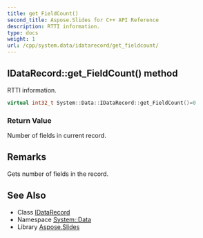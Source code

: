 ```yaml
---
title: get_FieldCount()
second_title: Aspose.Slides for C++ API Reference
description: RTTI information.
type: docs
weight: 1
url: /cpp/system.data/idatarecord/get_fieldcount/
---
```

## IDataRecord::get_FieldCount() method


RTTI information.

```cpp
virtual int32_t System::Data::IDataRecord::get_FieldCount()=0
```


### Return Value

Number of fields in current record.
## Remarks


Gets number of fields in the record. 
## See Also

* Class [IDataRecord](./)
* Namespace [System::Data](../)
* Library [Aspose.Slides](../../)